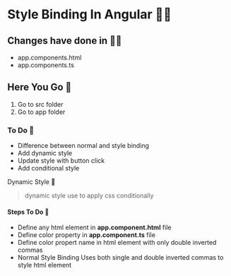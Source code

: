 #  Style Binding In Angular 👋🏻 

## Changes have done  in ✍🏿
* app.components.html
* app.components.ts

## Here You Go 🏃
  1. Go to src folder 
  2. Go to app folder
  
  ### To Do 📝
* Difference between normal and style binding 
* Add dynamic style
* Update style with button click
* Add conditional style 

Dynamic Style 🎨
   > dynamic style use to apply
   > css conditionally 
   
   #### Steps To Do 📝
* Define any html element in **app.component.html** file
* Define color property in **app.component.ts** file
* Define color propert name in html element with only double inverted commas
* Normal Style Binding Uses both single and double inverted commas to style html element
   
